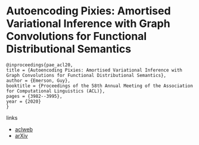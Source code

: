 # Autoencoding Pixies: Amortised Variational Inference with Graph Convolutions for Functional Distributional Semantics

```
@inproceedings{pae_acl20,
title = {Autoencoding Pixies: Amortised Variational Inference with Graph Convolutions for Functional Distributional Semantics},
author = {Emerson, Guy},
booktitle = {Proceedings of the 58th Annual Meeting of the Association for Computational Linguistics (ACL)},
pages = {3982--3995},
year = {2020}
}
```

links
- [aclweb](https://www.aclweb.org/anthology/2020.acl-main.367/)
- [arXiv](https://arxiv.org/abs/2005.02991)
